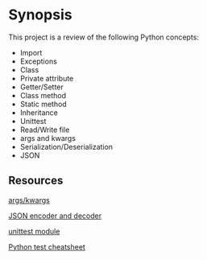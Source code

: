 # Synopsis

This project is a review of the following Python concepts:

+ Import
+ Exceptions
+ Class
+ Private attribute
+ Getter/Setter
+ Class method
+ Static method
+ Inheritance
+ Unittest
+ Read/Write file
+ args and kwargs
+ Serialization/Deserialization
+ JSON

## Resources


[args/kwargs](https://pythontips.com/2013/08/04/args-and-kwargs-in-python-explained/)

[JSON encoder and decoder](https://docs.python.org/3/library/json.html)

[unittest module](https://docs.python.org/3.4/library/unittest.html#module-unittest)

[Python test cheatsheet](https://www.pythonsheets.com/notes/python-tests.html)

